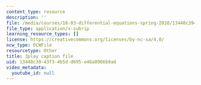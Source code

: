 ```yaml
---
content_type: resource
description: ''
file: /media/courses/18-03-differential-equations-spring-2010/13440c3943f34b5dd695e46a8966b9ad_xWa5_OXI6VM.srt
file_type: application/x-subrip
learning_resource_types: []
license: https://creativecommons.org/licenses/by-nc-sa/4.0/
ocw_type: OCWFile
resourcetype: Other
title: 3play caption file
uid: 13440c39-43f3-4b5d-d695-e46a8966b9ad
video_metadata:
  youtube_id: null
---
```

